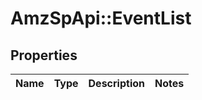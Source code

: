 # AmzSpApi::EventList

## Properties
Name | Type | Description | Notes
------------ | ------------- | ------------- | -------------

